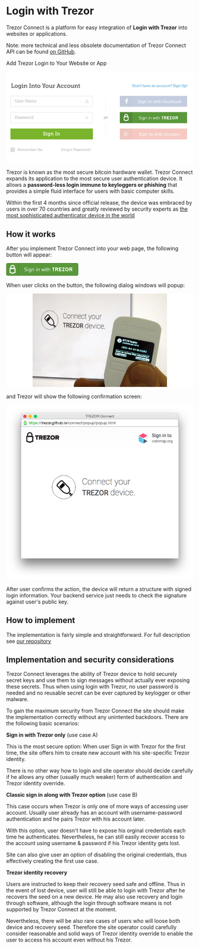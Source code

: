 # Login with Trezor

Trezor Connect is a platform for easy integration of **Login with
Trezor** into websites or applications.

Note: more technical and less obsolete documentation of Trezor Connect
API can be found [on GitHub][].

Add Trezor Login to Your Website or App

![](Developers_guide_connect-login.png)

Trezor is known as the most secure bitcoin hardware wallet. Trezor
Connect expands its application to the most secure user authentication
device. It allows a **password-less login immune to keyloggers or
phishing** that provides a simple fluid interface for users with basic
computer skills.

Within the first 4 months since official release, the device was
embraced by users in over 70 countries and greatly reviewed by security
experts as [the most sophisticated authenticator device in the world][]

## How it works

After you implement Trezor Connect into your web page, the following
button will appear:

![](Developers_guide_connect-button.png)

When user clicks on the button, the following dialog windows will popup:

![](Developers_guide_connect-display.png)

and Trezor will show the following confirmation screen:

![](Developers_guide_connect-screen.png)

After user confirms the action, the device will return a structure with
signed login information. Your backend service just needs to check the
signature against user's public key.

## How to implement

The implementation is fairly simple and straightforward. For full
description see [our repository][on github]

## Implementation and security considerations

Trezor Connect leverages the ability of Trezor device to hold securely
secret keys and use them to sign messages without actually ever exposing
these secrets. Thus when using login with Trezor, no user password is
needed and no reusable secret can be ever captured by keylogger or other
malware.

To gain the maximum security from Trezor Connect the site should make
the implementation correctly without any unintented backdoors. There are
the following basic scenarios:

**Sign in with Trezor only** (use case A)

This is the most secure option: When user Sign in with Trezor for the
first time, the site offers him to create new account with his
site-specific Trezor identity.

There is no other way how to login and site operator should decide
carefully if he allows any other (usually much weaker) form of
authentication and Trezor identity override.

**Classic sign in along with Trezor option** (use case B)

This case occurs when Trezor is only one of more ways of accessing user
account. Usually user already has an account with username-password
authentication and he pairs Trezor with his account later.

With this option, user doesn't have to expose his orginal credentials
each time he authenticates. Nevertheless, he can still easily recover
access to the account using username & password if his Trezor identity
gets lost.

Site can also give user an option of disabling the original credentials,
thus effectively creating the first use case.

**Trezor identity recovery**

Users are instructed to keep their recovery seed safe and offline. Thus
in the event of lost device, user will still be able to login with
Trezor after he recovers the seed on a new device. He may also use
recovery and login through software, although the login through software
means is not supported by Trezor Connect at the moment.

Nevertheless, there will be also rare cases of users who will loose both
device and recovery seed. Therefore the site operator could carefully
consider reasonable and solid ways of Trezor identity override to enable
the user to access his account even without his Trezor.

  [on github]: https://github.com/trezor/trezor-suite/tree/develop/packages/connect
  [the most sophisticated authenticator device in the world]: https://www.coindesk.com/whats-next-bitcoin-wallet-security

